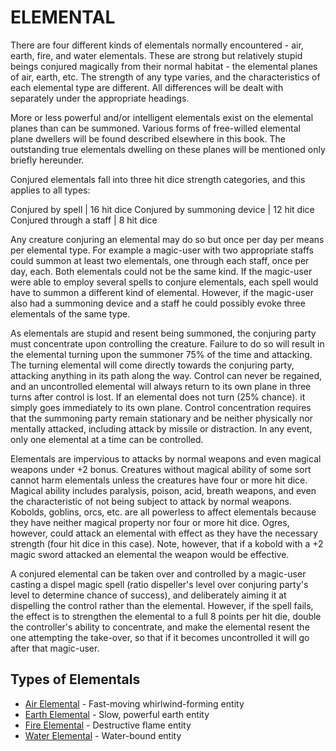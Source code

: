 # ELEMENTAL

There are four different kinds of elementals normally encountered - air, earth, fire, and water elementals. These are strong but relatively stupid beings conjured magically from their normal habitat - the elemental planes of air, earth, etc. The strength of any type varies, and the characteristics of each elemental type are different. All differences will be dealt with separately under the appropriate headings.

More or less powerful and/or intelligent elementals exist on the elemental planes than can be summoned. Various forms of free-willed elemental plane dwellers will be found described elsewhere in this book. The outstanding true elementals dwelling on these planes will be mentioned only briefly hereunder.

Conjured elementals fall into three hit dice strength categories, and this applies to all types:

Conjured by spell | 16 hit dice
Conjured by summoning device | 12 hit dice
Conjured through a staff | 8 hit dice

Any creature conjuring an elemental may do so but once per day per means per elemental type. For example a magic-user with two appropriate staffs could summon at least two elementals, one through each staff, once per day, each. Both elementals could not be the same kind. If the magic-user were able to employ several spells to conjure elementals, each spell would have to summon a different kind of elemental. However, if the magic-user also had a summoning device and a staff he could possibly evoke three elementals of the same type.

As elementals are stupid and resent being summoned, the conjuring party must concentrate upon controlling the creature. Failure to do so will result in the elemental turning upon the summoner 75% of the time and attacking. The turning elemental will come directly towards the conjuring party, attacking anything in its path along the way. Control can never be regained, and an uncontrolled elemental will always return to its own plane in three turns after control is lost. If an elemental does not turn (25% chance). it simply goes immediately to its own plane. Control concentration requires that the summoning party remain stationary and be neither physically nor mentally attacked, including attack by missile or distraction. In any event, only one elemental at a time can be controlled.

Elementals are impervious to attacks by normal weapons and even magical weapons under +2 bonus. Creatures without magical ability of some sort cannot harm elementals unless the creatures have four or more hit dice. Magical ability includes paralysis, poison, acid, breath weapons, and even the characteristic of not being subject to attack by normal weapons. Kobolds, goblins, orcs, etc. are all powerless to affect elementals because they have neither magical property nor four or more hit dice. Ogres, however, could attack an elemental with effect as they have the necessary strength (four hit dice in this case). Note, however, that if a kobold with a +2 magic sword attacked an elemental the weapon would be effective.

A conjured elemental can be taken over and controlled by a magic-user casting a dispel magic spell (ratio dispeller's level over conjuring party's level to determine chance of success), and deliberately aiming it at dispelling the control rather than the elemental. However, if the spell fails, the effect is to strengthen the elemental to a full 8 points per hit die, double the controller's ability to concentrate, and make the elemental resent the one attempting the take-over, so that if it becomes uncontrolled it will go after that magic-user.

## Types of Elementals

- [Air Elemental](Elemental_Air.md) - Fast-moving whirlwind-forming entity
- [Earth Elemental](Elemental_Earth.md) - Slow, powerful earth entity
- [Fire Elemental](Elemental_Fire.md) - Destructive flame entity
- [Water Elemental](Elemental_Water.md) - Water-bound entity
